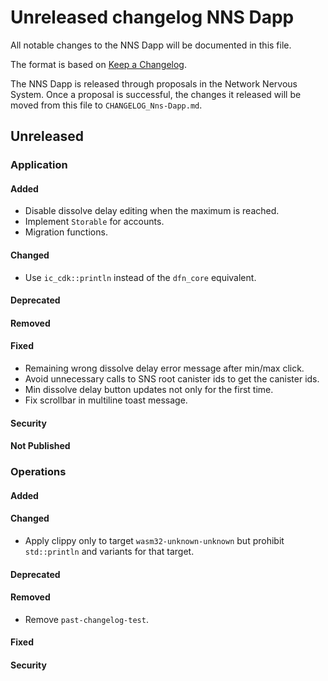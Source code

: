 # Unreleased changelog NNS Dapp

All notable changes to the NNS Dapp will be documented in this file.

The format is based on [Keep a Changelog](https://keepachangelog.com/en/1.0.0/).

The NNS Dapp is released through proposals in the Network Nervous System. Once a
proposal is successful, the changes it released will be moved from this file to
`CHANGELOG_Nns-Dapp.md`.

## Unreleased

### Application

#### Added

- Disable dissolve delay editing when the maximum is reached.
- Implement `Storable` for accounts.
- Migration functions.

#### Changed

- Use `ic_cdk::println` instead of the `dfn_core` equivalent.

#### Deprecated

#### Removed

#### Fixed

- Remaining wrong dissolve delay error message after min/max click.
- Avoid unnecessary calls to SNS root canister ids to get the canister ids.
- Min dissolve delay button updates not only for the first time.
- Fix scrollbar in multiline toast message. 

#### Security

#### Not Published

### Operations

#### Added

#### Changed

- Apply clippy only to target `wasm32-unknown-unknown` but prohibit `std::println` and variants for that target.

#### Deprecated

#### Removed

* Remove `past-changelog-test`.

#### Fixed

#### Security
